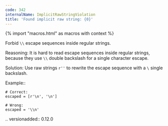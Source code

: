 ```yaml
---
code: 342
internalName: ImplicitRawStringViolation
title: 'Found implicit raw string: {0}'
---
```


{% import "macros.html" as macros with context %}

Forbid `\\` escape sequences inside regular strings.

Reasoning: It is hard to read escape sequences inside regular strings,
because they use `\\` double backslash for a single character escape.

Solution: Use raw strings `r''` to rewrite the escape sequence with a
`\` single backslash.

Example::

    # Correct:
    escaped = [r'\n', '\n']
    
    # Wrong:
    escaped = '\\n'

.. versionadded:: 0.12.0